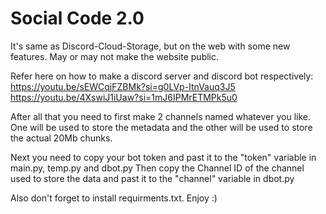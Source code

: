 # Social Code 2.0
It's same as Discord-Cloud-Storage, but on the web with some new features. May or may not make the website public.

Refer here on how to make a discord server and discord bot respectively:
https://youtu.be/sEWCqjFZBMk?si=g0LVp-ItnVauq3J5
https://youtu.be/4XswiJ1iUaw?si=1mJ6IPMrETMPk5u0

After all that you need to first make 2 channels named whatever you like. One will be used to store the metadata and the other will be used to store the actual 20Mb chunks.

Next you need to copy your bot token and past it to the "token" variable in main.py, temp.py and dbot.py
Then copy the Channel ID of the channel used to store the data and past it to the "channel" variable in dbot.py

Also don't forget to install requirments.txt.
Enjoy :)
